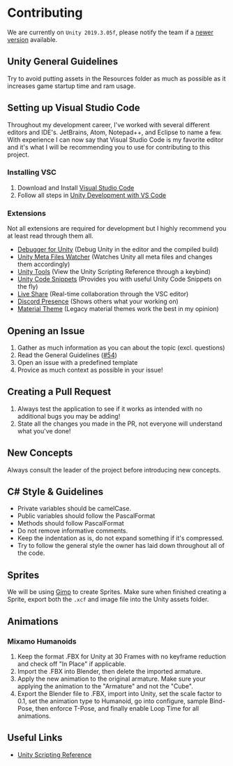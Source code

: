# Contributing
We are currently on `Unity 2019.3.05f`, please notify the team if a [newer version](https://unity3d.com/unity/beta/2019.3#downloads) available.

## Unity General Guidelines
Try to avoid putting assets in the Resources folder as much as possible as it increases game startup time and ram usage.

## Setting up Visual Studio Code
Throughout my development career, I've worked with several different editors and IDE's. JetBrains, Atom, Notepad++, and Eclipse to name a few. With experience I can now say that Visual Studio Code is my favorite editor and it's what I will be recommending you to use for contributing to this project.

### Installing VSC
1. Download and Install [Visual Studio Code](https://code.visualstudio.com)
2. Follow all steps in [Unity Development with VS Code](https://code.visualstudio.com/docs/other/unity)

### Extensions
Not all extensions are required for development but I highly recommend you at least read through them all.
- [Debugger for Unity](https://marketplace.visualstudio.com/items?itemName=Unity.unity-debug) (Debug Unity in the editor and the compiled build)
- [Unity Meta Files Watcher](https://marketplace.visualstudio.com/items?itemName=PTD.vscode-unitymeta) (Watches Unity all meta files and changes them accordingly)
- [Unity Tools](https://marketplace.visualstudio.com/items?itemName=Tobiah.unity-tools) (View the Unity Scripting Reference through a keybind)
- [Unity Code Snippets](https://marketplace.visualstudio.com/items?itemName=kleber-swf.unity-code-snippets) (Provides you with useful Unity Code Snippets on the fly)
- [Live Share](https://marketplace.visualstudio.com/items?itemName=MS-vsliveshare.vsliveshare) (Real-time collaboration through the VSC editor)
- [Discord Presence](https://marketplace.visualstudio.com/items?itemName=icrawl.discord-vscode) (Shows others what your working on)
- [Material Theme](https://marketplace.visualstudio.com/items?itemName=Equinusocio.vsc-material-theme) (Legacy material themes work the best in my opinion)

## Opening an Issue
1. Gather as much information as you can about the topic (excl. questions)
2. Read the General Guidelines ([#54](https://github.com/valkyrienyanko/Survivor/issues/54))
3. Open an issue with a predefined template
4. Provice as much context as possible in your issue!

## Creating a Pull Request
1. Always test the application to see if it works as intended with no additional bugs you may be adding!
2. State all the changes you made in the PR, not everyone will understand what you've done!

## New Concepts
Always consult the leader of the project before introducing new concepts.

## C# Style & Guidelines
- Private variables should be camelCase.
- Public variables should follow the PascalFormat
- Methods should follow PascalFormat
- Do not remove informative comments.
- Keep the indentation as is, do not expand something if it's compressed.
- Try to follow the general style the owner has laid down throughout all of the code.

## Sprites
We will be using [Gimp](https://www.gimp.org) to create Sprites. Make sure when finished creating a Sprite, export both the `.xcf` and image file into the Unity assets folder.

## Animations
### Mixamo Humanoids
1. Keep the format .FBX for Unity at 30 Frames with no keyframe reduction and check off "In Place" if applicable. 
2. Import the .FBX into Blender, then delete the imported armature. 
3. Apply the new animation to the original armature. Make sure your applying the animation to the "Armature" and not the "Cube". 
4. Export the Blender file to .FBX, import into Unity, set the scale factor to 0.1, set the animation type to Humanoid, go into configure, sample Bind-Pose, then enforce T-Pose, and finally enable Loop Time for all animations.

## Useful Links
- [Unity Scripting Reference](https://docs.unity3d.com/ScriptReference/)
